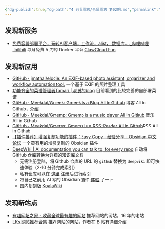 ```yaml
---
{"dg-publish":true,"dg-path":"4 仓鼠周志/仓鼠周志 第02期.md","permalink":"/4 仓鼠周志/仓鼠周志 第02期/","created":"2025-05-18","updated":"2025-05-18"}
---
```



## 发现新服务

- [免费容器部署平台，玩转AI客户端，工作流，alist， 数据库....\_哔哩哔哩\_bilibili](https://www.bilibili.com/video/BV1zKVtzFEQH/) 每月免费 5 刀的 Docker 平台 [ClawCloud Run](https://run.claw.cloud/)

## 发现新应用

- [GitHub - jmathai/elodie: An EXIF-based photo assistant, organizer and workflow automation tool.](https://github.com/jmathai/elodie) 一个基于 EXIF 的照片整理工具
- [功能齐全的菜谱管理器Tamari \| 老苏的blog](https://laosu.tech/2025/05/10/%E5%8A%9F%E8%83%BD%E9%BD%90%E5%85%A8%E7%9A%84%E8%8F%9C%E8%B0%B1%E7%AE%A1%E7%90%86%E5%99%A8Tamari/) 目前看到的比较完善的自部署菜谱
- [GitHub - Meekdai/Gmeek: Gmeek is a Blog All in Github](https://github.com/Meekdai/Gmeek) 博客 All in Github，[介绍](https://www.bilibili.com/video/BV1GM4m1m7ZD/)
- [GitHub - Meekdai/Gmemp: Gmemp is a music player All in Github](https://github.com/Meekdai/Gmemp) 音乐 All in Github
- [GitHub - Meekdai/Gmerss: Gmerss is a RSS-Reader All in Github](https://github.com/Meekdai/Gmerss)RSS All in Github
- [【插件推荐】增强复制功能的插件：Easy Copy - 经验分享 - Obsidian 中文论坛](https://forum-zh.obsidian.md/t/topic/50123) 一个蛮有用的增强复制的 Obsidian 插件
- [DeepWiki \| AI documentation you can talk to, for every repo](https://deepwiki.org/) 自动将 GitHub 仓库转换为详细的知识库文档
	- 无需注册登陆，将 Github 仓库的 URL 的 `github` 替换为 `deepwiki` 即可快速体验（2-10 分钟完成索引）
	- 私有仓库可以在 [这里](https://deepwiki.com/private-repo) 注册后进行索引
	- 将自己之前用 AI 写的 Obsidian 插件 [体验](https://deepwiki.com/mlosun/obsidian-sticker-package) 了一下
	- 国内复刻版 [KoalaWiki](https://www.cnblogs.com/token-ai/p/18855361)

## 发现新站点

- [有趣网址之家 - 收藏全球最有趣的网站](https://youquhome.com/) 推荐网站的网站，16 年的老站
- [LKs 网站推荐合集](https://lkssite.vip/) 推荐网站的网站，作者在 B 站有详细介绍

